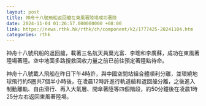 ```yaml
---
layout: post
title: 神舟十八號飛船返回艙在東風著陸場成功著陸
date: 2024-11-04 01:26:57.000000000 +08:00
link: https://news.rthk.hk/rthk/ch/component/k2/1777425-20241104.htm
categories: rthk
---
```


神舟十八號飛船的返回艙，載著三名航天員葉光富、李聰和李廣蘇，成功在東風著陸場著陸。空中地面多路搜救回收力量之前已前往預定著陸點待命。

神舟十八號載人飛船在昨日下午4時許，與中國空間站組合體順利分離，並環繞地球飛行約5圈共7個半小時後，在凌晨12時許進行軌道艙和返回艙分離，之後進入制動離軌、自由滑行、再入大氣層、開傘著陸等四個階段，約50分鐘後在凌晨1時25分左右返回東風著陸場。
